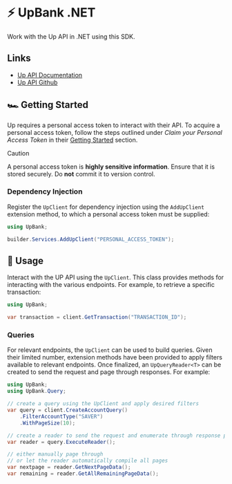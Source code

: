 # :zap: UpBank .NET
Work with the Up API in .NET using this SDK.
## Links
- [Up API Documentation](https://developer.up.com.au/)
- [Up API Github](https://github.com/up-banking/api)
## :racing_car: Getting Started
Up requires a personal access token to interact with their API.
To acquire a personal access token, follow the steps outlined under _Claim your Personal Access Token_ in their [Getting Started](https://developer.up.com.au/#getting-started) section.
> [!CAUTION]
> A personal access token is **highly sensitive information**.
> Ensure that it is stored securely.
> Do **not** commit it to version control.
### Dependency Injection
Register the `UpClient` for dependency injection using the `AddUpClient` extension method, to which a personal access token must be supplied:
```csharp
using UpBank;

builder.Services.AddUpClient("PERSONAL_ACCESS_TOKEN");
```
## :wrench: Usage
Interact with the UP API using the `UpClient`.
This class provides methods for interacting with the various endpoints.
For example, to retrieve a specific transaction:
```csharp
using UpBank;

var transaction = client.GetTransaction("TRANSACTION_ID");
```
### Queries
For relevant endpoints, the `UpClient` can be used to build queries.
Given their limited number, extension methods have been provided to apply filters available to relevant endpoints.
Once finalized, an `UpQueryReader<T>` can be created to send the request and page through responses.
For example:
```csharp
using UpBank;
using UpBank.Query;

// create a query using the UpClient and apply desired filters
var query = client.CreateAccountQuery()
    .FilterAccountType("SAVER")
    .WithPageSize(10);

// create a reader to send the request and enumerate through response pages
var reader = query.ExecuteReader();

// either manually page through
// or let the reader automatically compile all pages
var nextpage = reader.GetNextPageData();
var remaining = reader.GetAllRemainingPageData();
```
